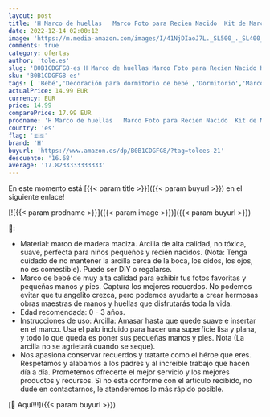 ```yaml
---
layout: post
title: 'H Marco de huellas   Marco Foto para Recien Nacido  Kit de Marco de madera Para Manos y Huellas de bebé para niños y niñas. No se agrieta al secar'
date: 2022-12-14 02:00:12
image: 'https://m.media-amazon.com/images/I/41NjDIaoJ7L._SL500_._SL400_.jpg'
comments: true
category: ofertas
author: 'tole.es'
slug: 'B0B1CDGFG8-es H Marco de huellas Marco Foto para Recien Nacido Kit de...'
sku: 'B0B1CDGFG8-es'
tags: [ 'Bebé','Decoración para dormitorio de bebé','Dormitorio','Marcos de fotos para bebé','bebé','h','🇪🇸', ]
actualPrice: 14.99 EUR
currency: EUR
price: 14.99
comparePrice: 17.99 EUR
prodname: 'H Marco de huellas   Marco Foto para Recien Nacido  Kit de Marco de madera Para Manos y Huellas de bebé para niños y niñas. No se agrieta al secar'
country: 'es'
flag: '🇪🇸'
brand: 'H'
buyurl: 'https://www.amazon.es/dp/B0B1CDGFG8/?tag=tolees-21'
descuento: '16.68'
average: '17.8233333333333'
---
```


En este momento está [{{< param title >}}]({{< param buyurl >}}) en el siguiente enlace!

[![{{< param prodname >}}]({{< param image >}})]({{< param buyurl >}})

🔎:

- Material: marco de madera maciza. Arcilla de alta calidad, no tóxica, suave, perfecta para niños pequeños y recién nacidos. (Nota: Tenga cuidado de no mantener la arcilla cerca de la boca, los oídos, los ojos, no es comestible). Puede ser DIY o regalarse.
- Marco de bebé de muy alta calidad para exhibir tus fotos favoritas y pequeñas manos y pies. Captura los mejores recuerdos. No podemos evitar que tu angelito crezca, pero podemos ayudarte a crear hermosas obras maestras de manos y huellas que disfrutarás toda la vida.
- Edad recomendada: 0 - 3 años.
- Instrucciones de uso: Arcilla: Amasar hasta que quede suave e insertar en el marco. Usa el palo incluido para hacer una superficie lisa y plana, y todo lo que queda es poner sus pequeñas manos y pies. Nota (La arcilla no se agrietará cuando se seque).
- Nos apasiona conservar recuerdos y tratarte como el héroe que eres. Respetamos y alabamos a los padres y al increíble trabajo que hacen día a día. Prometemos ofrecerte el mejor servicio y los mejores productos y recursos. Si no esta conforme con el articulo recibido, no dude en contactarnos, le atenderemos lo más rápido posible.

[🛒 Aquí!!!]({{< param buyurl >}})
